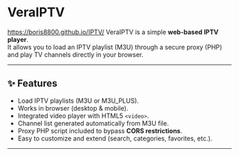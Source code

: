 # VeraIPTV
https://boris8800.github.io/IPTV/
VeraIPTV is a simple **web-based IPTV player**.  
It allows you to load an IPTV playlist (M3U) through a secure proxy (PHP) and play TV channels directly in your browser.  

---

## ✨ Features
- Load IPTV playlists (M3U or M3U_PLUS).
- Works in browser (desktop & mobile).
- Integrated video player with HTML5 `<video>`.
- Channel list generated automatically from M3U file.
- Proxy PHP script included to bypass **CORS restrictions**.
- Easy to customize and extend (search, categories, favorites, etc.).

---


